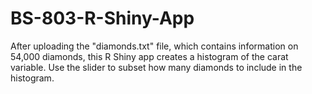 # BS-803-R-Shiny-App
After uploading the "diamonds.txt" file, which contains information on 54,000 diamonds, this R Shiny app creates a histogram of the carat variable. Use the slider to subset how many diamonds to include in the histogram. 
